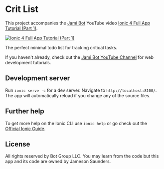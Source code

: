 # Crit List

This project accompanies the [Jami Bot](https://jamibot.com) YouTube video [Ionic 4 Full App Tutorial (Part 1)](https://youtu.be/fiRmjngNALA).

[![Ionic 4 Full App Tutorial (Part 1)](https://img.youtube.com/vi/fiRmjngNALA/0.jpg)](https://youtu.be/fiRmjngNALA)

The perfect minimal todo list for tracking critical tasks.

If you haven't already, check out the [Jami Bot YouTube Channel](https://youtube.com/c/JamiBot) for web development tutorials.

## Development server

Run `ionic serve -c` for a dev server. Navigate to `http://localhost:8100/`. The app will automatically reload if you change any of the source files.

## Further help

To get more help on the Ionic CLI use `ionic help` or go check out the [Official Ionic Guide](https://ionicframework.com/docs/building/starting).

## License

All rights reserved by Bot Group LLC. You may learn from the code but this app and its code are owned by Jameson Saunders.
